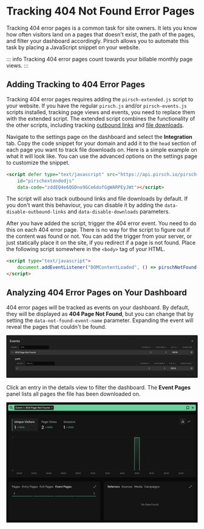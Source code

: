 # Tracking 404 Not Found Error Pages

Tracking 404 error pages is a common task for site owners. It lets you know how often visitors land on a pages that doesn't exist, the path of the pages, and filter your dashboard accordingly. Pirsch allows you to automate this task by placing a JavaScript snippet on your website.

::: info
Tracking 404 error pages count towards your billable monthly page views.
:::

## Adding Tracking to 404 Error Pages

Tracking 404 error pages requires adding the `pirsch-extended.js` script to your website. If you have the regular `pirsch.js` and/or `pirsch-events.js` scripts installed, tracking page views and events, you need to replace them with the extended script. The extended script combines the functionality of the other scripts, including tracking [outbound links](/advanced/outbound-links) and [file downloads](/advanced/file-downloads).

Navigate to the settings page on the dashboard and select the **Integration** tab. Copy the code snippet for your domain and add it to the `head` section of each page you want to track file downloads on. Here is a simple example on what it will look like. You can use the advanced options on the settings page to customize the snippet.

```html
<script defer type="text/javascript" src="https://api.pirsch.io/pirsch-extended.js"
    id="pirschextendedjs"
    data-code="zddEQ4e6QGDno9GCe6dofGgWARPEyJWt"></script>
```

The script will also track outbound links and file downloads by default. If you don't want this behaviour, you can disable it by adding the `data-disable-outbound-links` and `data-disable-downloads` parameters.

After you have added the script, trigger the 404 error event. You need to do this on each 404 error page. There is no way for the script to figure out if the content was found or not. You can add the trigger from your server, or just statically place it on the site, if you redirect if a page is not found. Place the following script somewhere in the `<body>` tag of your HTML.

```html
<script type="text/javascript">
    document.addEventListener("DOMContentLoaded", () => pirschNotFound());
</script>
```

## Analyzing 404 Error Pages on Your Dashboard

404 error pages will be tracked as events on your dashboard. By default, they will be displayed as **404 Page Not Found**, but you can change that by setting the `data-not-found-event-name` parameter. Expanding the event will reveal the pages that couldn't be found.

![404 Error Pages](../static/advanced/not-found.png)

Click an entry in the details view to filter the dashboard. The **Event Pages** panel lists all pages the file has been downloaded on.

![404 Error Page Paths](../static/advanced/not-found-pages.png)
